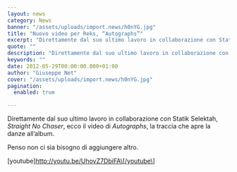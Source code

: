 ```yaml
---
layout: news
category: News
banner: "/assets/uploads/import.news/h0nYG.jpg"
title: "Nuovo video per Reks, “Autographs”"
excerpt: "Direttamente dal suo ultimo lavoro in collaborazione con Statik Selektah, Straight No Chaser, ecco il video di Autographs, la traccia che apre la danze all’album. Penso non ci sia bisogno di aggiungere altro. [youtube]http://youtu.be/UhovZ7DbiFA[/youtube"
quote: ""
description: "Direttamente dal suo ultimo lavoro in collaborazione con Statik Selektah, Straight No Chaser, ecco il video di Autographs, la traccia che apre la danze all’album. Penso non ci sia bisogno di aggiungere altro. [youtube]http://youtu.be/UhovZ7DbiFA[/youtube"
keywords: ""
date: 2012-05-29T00:00:00.000+01:00
author: "Giuseppe Net"
cover: "/assets/uploads/import.news/h0nYG.jpg"
pagination:
  enabled: true

---
```


Direttamente dal suo ultimo lavoro in collaborazione con Statik Selektah, _Straight No Chaser_, ecco il video di _Autographs_, la traccia che apre la danze all’album.

Penso non ci sia bisogno di aggiungere altro.

\[youtube\]http://youtu.be/UhovZ7DbiFA\[/youtube\]